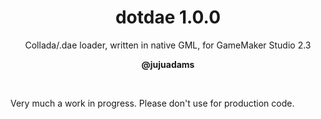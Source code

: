 <h1 align="center">dotdae 1.0.0</h1>

<p align="center">Collada/.dae loader, written in native GML, for GameMaker Studio 2.3 </p>

<p align="center"><b>@jujuadams</b></p>

&nbsp;

Very much a work in progress. Please don't use for production code.
